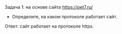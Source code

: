 Задача 1: на основе сайта <https://pet7.ru/>

- Определите, на каком протоколе работает сайт.

Ответ: сайт работает на протоколе https.
